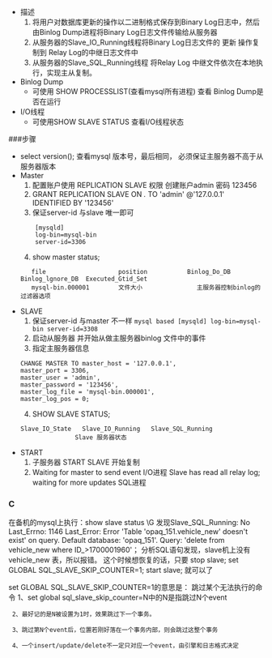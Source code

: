 + 描述
    1. 将用户对数据库更新的操作以二进制格式保存到Binary Log日志中，然后由Binlog Dump进程将Binary Log日志文件传输给从服务器
    2. 从服务器的Slave_IO_Running线程将Binary Log日志文件的 更新 操作复制到 Relay Log的中继日志文件中
    3. 从服务器的Slave_SQL_Running线程 将Relay Log 中继文件依次在本地执行，实现主从复制。
+ Binlog Dump
    + 可使用 SHOW PROCESSLIST(查看mysql所有进程) 查看 Binlog Dump是否在运行
+ I/O线程
    + 可使用SHOW SLAVE STATUS 查看I/O线程状态
    
###步骤
+ select version(); 查看mysql 版本号，最后相同， 必须保证主服务器不高于从服务器版本
+ Master
    1. 配置账户使用 REPLICATION SLAVE 权限 创建账户admin 密码 123456
    2. GRANT REPLICATION SLAVE ON *.* TO 'admin' @'127.0.0.1' IDENTIFIED BY '123456'
    3. 保证server-id 与slave 唯一即可
    ```mysql based
        [mysqld]
        log-bin=mysql-bin
        server-id=3306
    ```
    4. show master status;
     ```
        file                    position           Binlog_Do_DB     Binlog_lgnore_DB  Executed_Gtid_Set
        mysql-bin.000001        文件大小               主服务器控制binlog的过滤器选项    
    ```
+ SLAVE
    1. 保证server-id 与master 不一样
           ```mysql based
               [mysqld]
               log-bin=mysql-bin
               server-id=3308
           ```
    2. 启动从服务器 并开始从做主服务器binlog 文件中的事件
    3. 指定主服务器信息
    ```
    CHANGE MASTER TO master_host = '127.0.0.1',
    master_port = 3306,
    master_user = 'admin',
    master_password = '123456',
    master_log_file = 'mysql-bin.000001',
    master_log_pos = 0;
    ```
    4. SHOW SLAVE STATUS;
    ```
    Slave_IO_State   Slave_IO_Running   Slave_SQL_Running
                   Slave 服务器状态
   ```
+ START
    1. 子服务器 START SLAVE 开始复制
    2.  Waiting for master to send event I/O进程
        Slave has read all relay log; waiting for more updates SQL进程

### C
  在备机的mysql上执行：show slave status \G
  发现Slave_SQL_Running: No
        Last_Errno: 1146
        Last_Error: Error 'Table 'opaq_151.vehicle_new' doesn't exist' on query. Default database: 'opaq_151'. Query: 'delete from vehicle_new where ID_>1700001960'；
  分析SQL语句发现，slave机上没有 vehicle_new 表，所以报错。
  这个时候想恢复的话，只要
  stop slave;
  set GLOBAL SQL_SLAVE_SKIP_COUNTER=1;
  start slave;
  就可以了
  
  set GLOBAL SQL_SLAVE_SKIP_COUNTER=1的意思是：
   跳过某个无法执行的命令
     1、set global sql_slave_skip_counter=N中的N是指跳过N个event
  
     2、最好记的是N被设置为1时，效果跳过下一个事务。
  
     3、跳过第N个event后，位置若刚好落在一个事务内部，则会跳过这整个事务
  
     4、一个insert/update/delete不一定只对应一个event，由引擎和日志格式决定
     
     
    
    
